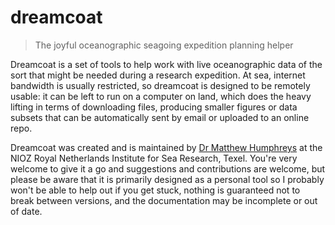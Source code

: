 # dreamcoat

> The joyful oceanographic seagoing expedition planning helper

Dreamcoat is a set of tools to help work with live oceanographic data of the sort that might be needed during a research expedition.  At sea, internet bandwidth is usually restricted, so dreamcoat is designed to be remotely usable: it can be left to run on a computer on land, which does the heavy lifting in terms of downloading files, producing smaller figures or data subsets that can be automatically sent by email or uploaded to an online repo.

Dreamcoat was created and is maintained by [Dr Matthew Humphreys](https://seaco2.group) at the NIOZ Royal Netherlands Institute for Sea Research, Texel.  You're very welcome to give it a go and suggestions and contributions are welcome, but please be aware that it is primarily designed as a personal tool so I probably won't be able to help out if you get stuck, nothing is guaranteed not to break between versions, and the documentation may be incomplete or out of date.
